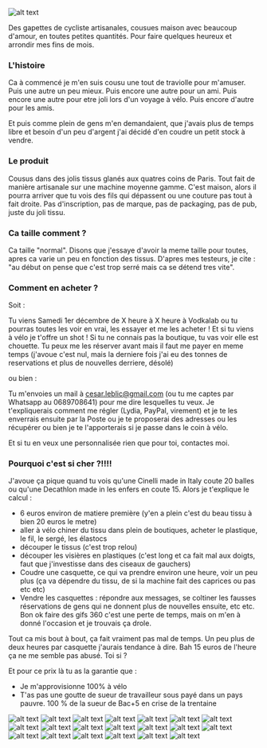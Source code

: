 
![alt text](https://media.giphy.com/media/cUzLLhnBUUTdPOV9Iz/giphy.gif "Toutes les gapettes")

Des gapettes de cycliste artisanales, cousues maison avec beaucoup d'amour, en toutes petites quantités. Pour faire quelques heureux et arrondir mes fins de mois.

### L'histoire

Ca à commencé je m'en suis cousu une tout de traviolle pour m'amuser.
Puis une autre un peu mieux.
Puis encore une autre pour un ami.
Puis encore une autre pour etre joli lors d'un voyage à vélo.
Puis encore d'autre pour les amis.

Et puis comme plein de gens m'en demandaient, que j'avais plus de temps libre et besoin d'un peu d'argent j'ai décidé d'en coudre un petit stock à vendre.

### Le produit

Cousus dans des jolis tissus glanés aux quatres coins de Paris.
Tout fait de manière artisanale sur une machine moyenne gamme.
C'est maison, alors il pourra arriver que tu vois des fils qui dépassent ou une couture pas tout à fait droite.
Pas d'inscription, pas de marque, pas de packaging, pas de pub, juste du joli tissu.

### Ca taille comment ?

Ca taille "normal". Disons que j'essaye d'avoir la meme taille pour toutes, apres ca varie un peu en fonction des tissus. D'apres mes testeurs, je cite : "au début on pense que c'est trop serré mais ca se détend tres vite".

### Comment en acheter ?

Soit :

Tu viens Samedi 1er décembre de X heure à X heure à Vodkalab ou tu pourras toutes les voir en vrai, les essayer et me les acheter ! Et si tu viens à vélo je t'offre un shot ! Si tu ne connais pas la boutique, tu vas voir elle est chouette.
Tu peux me les réserver avant mais il faut me payer en meme temps (j'avoue c'est nul, mais la derniere fois j'ai eu des tonnes de reservations et plus de nouvelles derriere, désolé)

ou bien :

Tu m'envoies un mail à cesar.leblic@gmail.com (ou tu me captes par Whatsapp au 0689708641) pour me dire lesquelles tu veux.
Je t'expliquerais comment me régler (Lydia, PayPal, virement) et je te les enverrais ensuite par la Poste ou je te proposerai des adresses ou les récupérer ou bien je te l'apporterais si je passe dans le coin à vélo.

Et si tu en veux une personnalisée rien que pour toi, contactes moi.

### Pourquoi c'est si cher ?!!!!

J'avoue ça pique quand tu vois qu'une Cinelli made in Italy coute 20 balles ou qu'une Decathlon made in les enfers en coute 15. Alors je t'explique le calcul :
- 6 euros environ de matiere première (y'en a plein c'est du beau tissu à bien 20 euros le metre)
- aller à vélo chiner du tissu dans plein de boutiques, acheter le plastique, le fil, le sergé, les élastocs
- découper le tissus (c'est trop relou)
- découper les visières en plastiques (c'est long et ca fait mal aux doigts, faut que j'investisse dans des ciseaux de gauchers)
- Coudre une casquette, ce qui va prendre environ une heure, voir un peu plus (ça va dépendre du tissu, de si la machine fait des caprices ou pas etc etc)
- Vendre les casquettes : répondre aux messages, se coltiner les fausses réservations de gens qui ne donnent plus de nouvelles ensuite, etc etc. Bon ok faire des gifs 360 c'est une perte de temps, mais on m'en à donné l'occasion et je trouvais ça drole.

Tout ca mis bout à bout, ça fait vraiment pas mal de temps. Un peu plus de deux heures par casquette j'aurais tendance à dire. Bah 15 euros de l'heure ça ne me semble pas abusé. Toi si ?

Et pour ce prix là tu as la garantie que :
- Je m'approvisionne 100% à vélo
- T'as pas une goutte de sueur de travailleur sous payé dans un pays pauvre. 100 % de la sueur de Bac+5 en crise de la trentaine

![alt text](https://media.giphy.com/media/j0P1QwJ3uvETzw2pAn/giphy.gif "Gapette Wifi Jap")
![alt text](https://media.giphy.com/media/fLpOhuwMVnGqeRAKyk/giphy.gif "Gapette Wax Rose")
![alt text](https://media.giphy.com/media/1inVjsGabWApvXDupk/giphy.gif "Gapette Wax Paillettes RGB")
![alt text](https://media.giphy.com/media/3JsmJtPIkPmUlRfh11/giphy.gif "Gapette Wax Paillettes Rouge / Violet")
![alt text](https://media.giphy.com/media/uANt0MLjG7t0hEjaUn/giphy.gif "Gapette Wax Paillettes Rouge / Dorée")
![alt text](https://media.giphy.com/media/54ZTjbZo62EFK6X9KA/giphy.gif "Gapette Wax Paillettes Rose / Dorée")
![alt text](https://media.giphy.com/media/82wOlGXTrPGcQeMGLf/giphy.gif "Gapette Nuages Dorés Jap")
![alt text](https://media.giphy.com/media/yvXBdjdOfRT1SI9V9l/giphy.gif "Gapette Java")
![alt text](https://media.giphy.com/media/3rXpogy26dH0bn1lt1/giphy.gif "Gapette Jap Multicolor")
![alt text](https://media.giphy.com/media/edOS0HYHK2cXw7zLyE/giphy.gif "Gapette Geo Jap")
![alt text](https://media.giphy.com/media/28cR4SkNjMTdNX1mux/giphy.gif "Gapette Fleurs Jap Rouge")
![alt text](https://media.giphy.com/media/Kyz9udUpoyrPvdu0SG/giphy.gif "Gapette Fleurs Jap Rayées")
![alt text](https://media.giphy.com/media/9AInVHJnTKyPhCiWPu/giphy.gif "Gapette Fleurs Jap Dorée")
![alt text](https://media.giphy.com/media/9AInVHJnTKyPhCiWPu/giphy.gif "Gapette Fleurs Jap dorée")
![alt text](https://media.giphy.com/media/55gLAck0dWhUFaI30R/giphy.gif "Gapette fleurs jap bleue")
![alt text](https://media.giphy.com/media/fV8lOvlaXomR0uEZoj/giphy.gif "Gapette Dragon")
![alt text](https://media.giphy.com/media/fV2tfbTNqIWK9JEYlZ/giphy.gif "Gapette Daruma")
![alt text](https://media.giphy.com/media/1wq8RLUzVZF8I5wtBf/giphy.gif "Gapette Bleu Blanc Rouge")
![alt text](https://media.giphy.com/media/Bp5mln7hHuYRIveHhJ/giphy.gif "Gapette Chats")
![alt text](https://media.giphy.com/media/pGjcTN6y0mgwj8Sgok/giphy.gif "Gapette Cerisiers japonais dorés")
